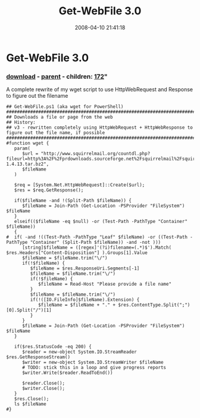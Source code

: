 ﻿---
pid:            169
parent:         121
children:       172
poster:         Joel Bennett
title:          Get-WebFile 3.0
date:           2008-04-10 21:41:18
format:         posh
---

# Get-WebFile 3.0

### [download](169.ps1) - [parent](121.md) - children: [172](172.md)"

A complete rewrite of my wget script to use HttpWebRequest and Response to figure out the filename

```posh
## Get-WebFile.ps1 (aka wget for PowerShell)
##############################################################################################################
## Downloads a file or page from the web
## History:
## v3 - rewritten completely using HttpWebRequest + HttpWebResponse to figure out the file name, if possible
##############################################################################################################
#function wget {
   param( 
      $url = "http://www.squirrelmail.org/countdl.php?fileurl=http%3A%2F%2Fprdownloads.sourceforge.net%2Fsquirrelmail%2Fsquirrelmail-1.4.13.tar.bz2",
      $fileName
   )
   
   $req = [System.Net.HttpWebRequest]::Create($url);
   $res = $req.GetResponse();

   if($fileName -and !(Split-Path $fileName)) {
      $fileName = Join-Path (Get-Location -PSProvider "FileSystem") $fileName
   } 
   elseif(($fileName -eq $null) -or (Test-Path -PathType "Container" $fileName))
   {
#  if( -and !((Test-Path -PathType "Leaf" $fileName) -or ((Test-Path -PathType "Container" (Split-Path $fileName)) -and -not )))
      [string]$fileName = ([regex]'(?i)filename=(.*)$').Match( $res.Headers["Content-Disposition"] ).Groups[1].Value
      $fileName = $fileName.trim("\/")
      if(!$fileName) {
         $fileName = $res.ResponseUri.Segments[-1]
         $fileName = $fileName.trim("\/")
         if(!$fileName) { 
            $fileName = Read-Host "Please provide a file name"
         }
         $fileName = $fileName.trim("\/")
         if(!([IO.FileInfo]$fileName).Extension) {
            $fileName = $fileName + "." + $res.ContentType.Split(";")[0].Split("/")[1]
         }
      }
      $fileName = Join-Path (Get-Location -PSProvider "FileSystem") $fileName
   }

   if($res.StatusCode -eq 200) {
      $reader = new-object System.IO.StreamReader $res.GetResponseStream()
      $writer = new-object System.IO.StreamWriter $fileName
      # TODO: stick this in a loop and give progress reports
      $writer.Write($reader.ReadToEnd())
      
      $reader.Close();
      $writer.Close();
   }
   $res.Close(); 
   ls $fileName
#}
```
